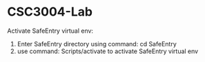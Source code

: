 # CSC3004-Lab

Activate SafeEntry virtual env:

1. Enter SafeEntry directory using command: cd SafeEntry
2. use command: Scripts/activate to activate SafeEntry virtual env
